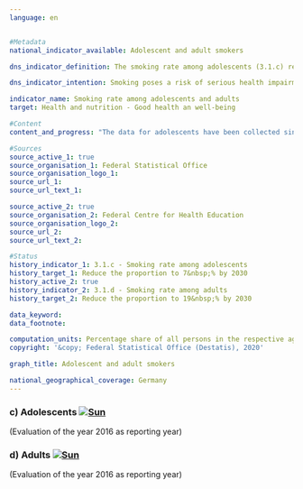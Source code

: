 ```yaml
---                   
language: en                   


#Metadata                   
national_indicator_available: Adolescent and adult smokers                   

dns_indicator_definition: The smoking rate among adolescents (3.1.c) reflects the share of 12 to 17-year-olds who indicate that they smoke regularly or occasionally. The smoking rate among adults (3.1.d) indicates the share of those surveyed aged 15 and above who answered the questions in the microcensus regarding smoking behaviour and who smoke regularly or occasionally.<sub> Text from the Indicator Report 2018</sub>                   

dns_indicator_intention: Smoking poses a risk of serious health impairment and premature death, and this risk is not confined to smokers themselves. Non-smokers exposed to tobacco smoke do not just suffer annoyance but can also fall ill from it. The Federal Government is pursuing the goal of reducing the percentage of adolescent smokers to under 7&nbsp;% by 2030, and that of all smokers aged 15 years and older to 19&nbsp;%.<sub> Text from the Indicator Report 2018</sub>                   

indicator_name: Smoking rate among adolescents and adults                   
target: Health and nutrition - Good health an well-being                   

#Content                    
content_and_progress: "The data for adolescents have been collected since 1973 (since 1993 also in the new Länder) by the Federal Centre for Health Education through telephone interviews within the scope of surveys of substance consumption conducted among adolescents and young adults. Initially, the survey took place every three to four years and has been conducted almost annually since 2001. Interim years in which no survey was conducted have been interpolated for the time series. In 2016, the random sample used comprised 7,003 adolescents and young adults. For trend analysis, the data are weighted by sex, region and age.<br><br>The data for adults are collected every four years as part of the microcensus conducted by the Federal Statistical Office. The interim years without a survey were interpolated for the presentation of the indicator time series. The microcensus is a sample survey covering 1&nbsp;% of the total population and it is the largest household survey in Germany and Europe. The responses to the questions regarding smoking habits are voluntary and were provided by 79&nbsp;% of those surveyed in 2017.<br><br>In the group of adolescents between 12 and 17 years of age, the proportion of smokers initially increased from 24&nbsp;% (1995) to 28&nbsp;% (1997 and 2001), but then declined steadily to 7&nbsp;% by 2016. In this context, there appears to be no difference in smoking behaviour between the genders. If the trend seen in recent years continues, the target value set for 2030 will be achieved in the near future.<br><br>In 2017, a total of 22&nbsp;% of the overall population above the age of 15 indicated that they smoked occasionally or regularly. This compares with a figure of 28&nbsp;% in the years from 1995 to 1999. This means that the rate for adult smokers had declined only slightly. If the trend based on the average of the last five years continues, the target for this sub-indicator will also be fulfilled.<br><br>In 2017, 19&nbsp;% of all adults aged 15 years or older considered themselves regular smokers, while 4&nbsp;% smoked occasionally (the deviation in the total is due to rounding). The rate among women (19&nbsp;%) was significantly lower than for men (26&nbsp;%). While the proportion of women decreased by 3 percentage points since 1995, the proportion of male smokers decreased by 9 percentage points. <br><br>In 2017, 96&nbsp;% of the smokers surveyed preferred cigarettes. The level of tobacco consumption is important when considering the individual threat to health. Eleven percent of regular cigarette smokers were in the category of heavy smokers (1995: 17&nbsp;%) with a consumption of more than 20 cigarettes a day, whereas 81&nbsp;% smoked 5 to 20 cigarettes a day. In this case, there were differences between the genders. Almost one in seven of male regular cigarette smokers was a heavy smoker, but only one in thirteen of the female smokers.<br><br>Smoking poses a high and at the same time avoidable risk to health. In 2015, 5.1&nbsp;% of all deaths (3.4&nbsp;% among women, 6.8&nbsp;% among men) could be attributed to typical diseases of smokers (lung, bronchial, laryngeal and tracheal cancer). In 2015, the average age of those who died of lung, bronchial, and tracheal cancers was 70.6 years, that is, seven years below the average age of all deaths (78.4 years). A reduction in the number of smokers would therefore help reduce premature mortality.<sub> Text from the Indicator Report 2018</sub>"                   

#Sources
source_active_1: true                           
source_organisation_1: Federal Statistical Office                           
source_organisation_logo_1:                            
source_url_1:                            
source_url_text_1:                            

source_active_2: true                           
source_organisation_2: Federal Centre for Health Education                           
source_organisation_logo_2:                            
source_url_2:                            
source_url_text_2:                            

#Status                   
history_indicator_1: 3.1.c - Smoking rate among adolescents                   
history_target_1: Reduce the proportion to 7&nbsp;% by 2030
history_active_2: true                   
history_indicator_2: 3.1.d - Smoking rate among adults                   
history_target_2: Reduce the proportion to 19&nbsp;% by 2030

data_keyword:                    
data_footnote:                    

computation_units: Percentage share of all persons in the respective age group                   
copyright: '&copy; Federal Statistical Office (Destatis), 2020'                   

graph_title: Adolescent and adult smokers                   

national_geographical_coverage: Germany                   
---
```

<div>                               
  <div class="my-header">                               
    <h3>c) Adolescents                               
      <a href="https://sustainabledevelopment-deutschland.github.io/en/status/"><img src="https://g205sdgs.github.io/sdg-indicators/public/Wettersymbole/Sonne.png" title="If the trend continues, the target value will be met or the difference between the target value and the current value will be less than 5&nbsp;%" alt="Sun" />                               
      </a>                               
    </h3>                               
  </div>
  <div class="my-header-note">
    <span>(Evaluation of the year 2016 as reporting year)</span>
  </div>                               
</div>                               
<div>                               
  <div class="my-header">                               
    <h3>d) Adults                               
      <a href="https://sustainabledevelopment-deutschland.github.io/en/status/"><img src="https://g205sdgs.github.io/sdg-indicators/public/Wettersymbole/Sonne.png" title="If the trend continues, the target value will be met or the difference between the target value and the current value will be less than 5&nbsp;%" alt="Sun" />                               
      </a>                               
    </h3>                               
  </div>
  <div class="my-header-note">
    <span>(Evaluation of the year 2016 as reporting year)</span>
  </div>                               
</div>